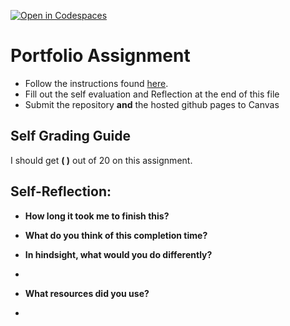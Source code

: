 [![Open in Codespaces](https://classroom.github.com/assets/launch-codespace-7f7980b617ed060a017424585567c406b6ee15c891e84e1186181d67ecf80aa0.svg)](https://classroom.github.com/open-in-codespaces?assignment_repo_id=13358785)
# Portfolio Assignment

- Follow the instructions found [here](https://it3049c.github.io/Material/Assignments/1.Online_Portfolio/).
- Fill out the self evaluation and Reflection at the end of this file
- Submit the repository **and** the hosted github pages to Canvas

## Self Grading Guide

<!--- Update the following line with your self-grade --->
<!--- Check the Rubric on Canvas for a guideline --->

I should get **( )** out of 20 on this assignment.

## Self-Reflection:

- **How long it took me to finish this?**
<!-- Answer below this line -->

- **What do you think of this completion time?**
<!-- Answer below this line -->

- **In hindsight, what would you do differently?**
- <!-- Answer below this line -->

- **What resources did you use?**
- <!-- Answer below this line -->
